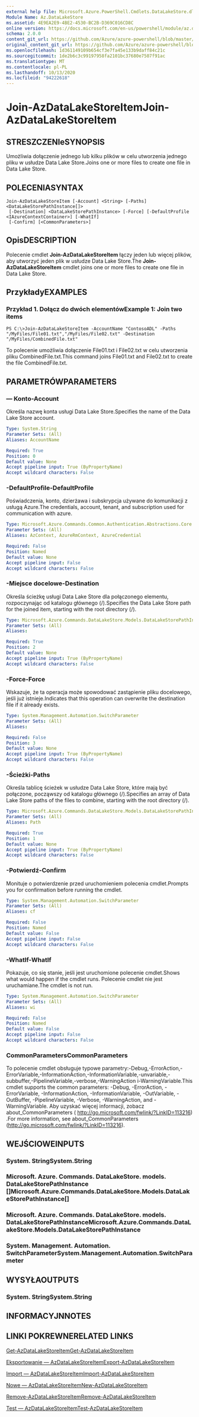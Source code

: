 ```yaml
---
external help file: Microsoft.Azure.PowerShell.Cmdlets.DataLakeStore.dll-Help.xml
Module Name: Az.DataLakeStore
ms.assetid: 4E9EA2E9-4BE2-4530-BC2B-D369C016CD8C
online version: https://docs.microsoft.com/en-us/powershell/module/az.datalakestore/join-azdatalakestoreitem
schema: 2.0.0
content_git_url: https://github.com/Azure/azure-powershell/blob/master/src/DataLakeStore/DataLakeStore/help/Join-AzDataLakeStoreItem.md
original_content_git_url: https://github.com/Azure/azure-powershell/blob/master/src/DataLakeStore/DataLakeStore/help/Join-AzDataLakeStoreItem.md
ms.openlocfilehash: 1d361149109b654cf3e7fa45e133b9daff84c21c
ms.sourcegitcommit: 1de2b6c3c99197958fa2101bc37680e7507f91ac
ms.translationtype: MT
ms.contentlocale: pl-PL
ms.lasthandoff: 10/13/2020
ms.locfileid: "94222618"
---
```

# <span data-ttu-id="4c0e3-101">Join-AzDataLakeStoreItem</span><span class="sxs-lookup"><span data-stu-id="4c0e3-101">Join-AzDataLakeStoreItem</span></span>

## <span data-ttu-id="4c0e3-102">STRESZCZENIe</span><span class="sxs-lookup"><span data-stu-id="4c0e3-102">SYNOPSIS</span></span>
<span data-ttu-id="4c0e3-103">Umożliwia dołączenie jednego lub kilku plików w celu utworzenia jednego pliku w usłudze Data Lake Store.</span><span class="sxs-lookup"><span data-stu-id="4c0e3-103">Joins one or more files to create one file in Data Lake Store.</span></span>

## <span data-ttu-id="4c0e3-104">POLECENIA</span><span class="sxs-lookup"><span data-stu-id="4c0e3-104">SYNTAX</span></span>

```
Join-AzDataLakeStoreItem [-Account] <String> [-Paths] <DataLakeStorePathInstance[]>
 [-Destination] <DataLakeStorePathInstance> [-Force] [-DefaultProfile <IAzureContextContainer>] [-WhatIf]
 [-Confirm] [<CommonParameters>]
```

## <span data-ttu-id="4c0e3-105">Opis</span><span class="sxs-lookup"><span data-stu-id="4c0e3-105">DESCRIPTION</span></span>
<span data-ttu-id="4c0e3-106">Polecenie cmdlet **Join-AzDataLakeStoreItem** łączy jeden lub więcej plików, aby utworzyć jeden plik w usłudze Data Lake Store.</span><span class="sxs-lookup"><span data-stu-id="4c0e3-106">The **Join-AzDataLakeStoreItem** cmdlet joins one or more files to create one file in Data Lake Store.</span></span>

## <span data-ttu-id="4c0e3-107">Przykłady</span><span class="sxs-lookup"><span data-stu-id="4c0e3-107">EXAMPLES</span></span>

### <span data-ttu-id="4c0e3-108">Przykład 1. Dołącz do dwóch elementów</span><span class="sxs-lookup"><span data-stu-id="4c0e3-108">Example 1: Join two items</span></span>
```
PS C:\>Join-AzDataLakeStoreItem -AccountName "ContosoADL" -Paths "/MyFiles/File01.txt","/MyFiles/File02.txt" -Destination "/MyFiles/CombinedFile.txt"
```

<span data-ttu-id="4c0e3-109">To polecenie umożliwia dołączenie File01.txt i File02.txt w celu utworzenia pliku CombinedFile.txt.</span><span class="sxs-lookup"><span data-stu-id="4c0e3-109">This command joins File01.txt and File02.txt to create the file CombinedFile.txt.</span></span>

## <span data-ttu-id="4c0e3-110">PARAMETRÓW</span><span class="sxs-lookup"><span data-stu-id="4c0e3-110">PARAMETERS</span></span>

### <span data-ttu-id="4c0e3-111">— Konto</span><span class="sxs-lookup"><span data-stu-id="4c0e3-111">-Account</span></span>
<span data-ttu-id="4c0e3-112">Określa nazwę konta usługi Data Lake Store.</span><span class="sxs-lookup"><span data-stu-id="4c0e3-112">Specifies the name of the Data Lake Store account.</span></span>

```yaml
Type: System.String
Parameter Sets: (All)
Aliases: AccountName

Required: True
Position: 0
Default value: None
Accept pipeline input: True (ByPropertyName)
Accept wildcard characters: False
```

### <span data-ttu-id="4c0e3-113">-DefaultProfile</span><span class="sxs-lookup"><span data-stu-id="4c0e3-113">-DefaultProfile</span></span>
<span data-ttu-id="4c0e3-114">Poświadczenia, konto, dzierżawa i subskrypcja używane do komunikacji z usługą Azure.</span><span class="sxs-lookup"><span data-stu-id="4c0e3-114">The credentials, account, tenant, and subscription used for communication with azure.</span></span>

```yaml
Type: Microsoft.Azure.Commands.Common.Authentication.Abstractions.Core.IAzureContextContainer
Parameter Sets: (All)
Aliases: AzContext, AzureRmContext, AzureCredential

Required: False
Position: Named
Default value: None
Accept pipeline input: False
Accept wildcard characters: False
```

### <span data-ttu-id="4c0e3-115">-Miejsce docelowe</span><span class="sxs-lookup"><span data-stu-id="4c0e3-115">-Destination</span></span>
<span data-ttu-id="4c0e3-116">Określa ścieżkę usługi Data Lake Store dla połączonego elementu, rozpoczynając od katalogu głównego (/).</span><span class="sxs-lookup"><span data-stu-id="4c0e3-116">Specifies the Data Lake Store path for the joined item, starting with the root directory (/).</span></span>

```yaml
Type: Microsoft.Azure.Commands.DataLakeStore.Models.DataLakeStorePathInstance
Parameter Sets: (All)
Aliases:

Required: True
Position: 2
Default value: None
Accept pipeline input: True (ByPropertyName)
Accept wildcard characters: False
```

### <span data-ttu-id="4c0e3-117">-Force</span><span class="sxs-lookup"><span data-stu-id="4c0e3-117">-Force</span></span>
<span data-ttu-id="4c0e3-118">Wskazuje, że ta operacja może spowodować zastąpienie pliku docelowego, jeśli już istnieje.</span><span class="sxs-lookup"><span data-stu-id="4c0e3-118">Indicates that this operation can overwrite the destination file if it already exists.</span></span>

```yaml
Type: System.Management.Automation.SwitchParameter
Parameter Sets: (All)
Aliases:

Required: False
Position: 3
Default value: None
Accept pipeline input: True (ByPropertyName)
Accept wildcard characters: False
```

### <span data-ttu-id="4c0e3-119">-Ścieżki</span><span class="sxs-lookup"><span data-stu-id="4c0e3-119">-Paths</span></span>
<span data-ttu-id="4c0e3-120">Określa tablicę ścieżek w usłudze Data Lake Store, które mają być połączone, począwszy od katalogu głównego (/).</span><span class="sxs-lookup"><span data-stu-id="4c0e3-120">Specifies an array of Data Lake Store paths of the files to combine, starting with the root directory (/).</span></span>

```yaml
Type: Microsoft.Azure.Commands.DataLakeStore.Models.DataLakeStorePathInstance[]
Parameter Sets: (All)
Aliases: Path

Required: True
Position: 1
Default value: None
Accept pipeline input: True (ByPropertyName)
Accept wildcard characters: False
```

### <span data-ttu-id="4c0e3-121">-Potwierdź</span><span class="sxs-lookup"><span data-stu-id="4c0e3-121">-Confirm</span></span>
<span data-ttu-id="4c0e3-122">Monituje o potwierdzenie przed uruchomieniem polecenia cmdlet.</span><span class="sxs-lookup"><span data-stu-id="4c0e3-122">Prompts you for confirmation before running the cmdlet.</span></span>

```yaml
Type: System.Management.Automation.SwitchParameter
Parameter Sets: (All)
Aliases: cf

Required: False
Position: Named
Default value: False
Accept pipeline input: False
Accept wildcard characters: False
```

### <span data-ttu-id="4c0e3-123">-WhatIf</span><span class="sxs-lookup"><span data-stu-id="4c0e3-123">-WhatIf</span></span>
<span data-ttu-id="4c0e3-124">Pokazuje, co się stanie, jeśli jest uruchomione polecenie cmdlet.</span><span class="sxs-lookup"><span data-stu-id="4c0e3-124">Shows what would happen if the cmdlet runs.</span></span>
<span data-ttu-id="4c0e3-125">Polecenie cmdlet nie jest uruchamiane.</span><span class="sxs-lookup"><span data-stu-id="4c0e3-125">The cmdlet is not run.</span></span>

```yaml
Type: System.Management.Automation.SwitchParameter
Parameter Sets: (All)
Aliases: wi

Required: False
Position: Named
Default value: False
Accept pipeline input: False
Accept wildcard characters: False
```

### <span data-ttu-id="4c0e3-126">CommonParameters</span><span class="sxs-lookup"><span data-stu-id="4c0e3-126">CommonParameters</span></span>
<span data-ttu-id="4c0e3-127">To polecenie cmdlet obsługuje typowe parametry:-Debug,-ErrorAction,-ErrorVariable,-InformationAction,-InformationVariable,-unvariable,-subbuffer,-PipelineVariable,-verbose,-WarningAction i-WarningVariable.</span><span class="sxs-lookup"><span data-stu-id="4c0e3-127">This cmdlet supports the common parameters: -Debug, -ErrorAction, -ErrorVariable, -InformationAction, -InformationVariable, -OutVariable, -OutBuffer, -PipelineVariable, -Verbose, -WarningAction, and -WarningVariable.</span></span> <span data-ttu-id="4c0e3-128">Aby uzyskać więcej informacji, zobacz about_CommonParameters ( http://go.microsoft.com/fwlink/?LinkID=113216) .</span><span class="sxs-lookup"><span data-stu-id="4c0e3-128">For more information, see about_CommonParameters (http://go.microsoft.com/fwlink/?LinkID=113216).</span></span>

## <span data-ttu-id="4c0e3-129">WEJŚCIOWE</span><span class="sxs-lookup"><span data-stu-id="4c0e3-129">INPUTS</span></span>

### <span data-ttu-id="4c0e3-130">System. String</span><span class="sxs-lookup"><span data-stu-id="4c0e3-130">System.String</span></span>

### <span data-ttu-id="4c0e3-131">Microsoft. Azure. Commands. DataLakeStore. models. DataLakeStorePathInstance []</span><span class="sxs-lookup"><span data-stu-id="4c0e3-131">Microsoft.Azure.Commands.DataLakeStore.Models.DataLakeStorePathInstance[]</span></span>

### <span data-ttu-id="4c0e3-132">Microsoft. Azure. Commands. DataLakeStore. models. DataLakeStorePathInstance</span><span class="sxs-lookup"><span data-stu-id="4c0e3-132">Microsoft.Azure.Commands.DataLakeStore.Models.DataLakeStorePathInstance</span></span>

### <span data-ttu-id="4c0e3-133">System. Management. Automation. SwitchParameter</span><span class="sxs-lookup"><span data-stu-id="4c0e3-133">System.Management.Automation.SwitchParameter</span></span>

## <span data-ttu-id="4c0e3-134">WYSYŁA</span><span class="sxs-lookup"><span data-stu-id="4c0e3-134">OUTPUTS</span></span>

### <span data-ttu-id="4c0e3-135">System. String</span><span class="sxs-lookup"><span data-stu-id="4c0e3-135">System.String</span></span>

## <span data-ttu-id="4c0e3-136">INFORMACYJN</span><span class="sxs-lookup"><span data-stu-id="4c0e3-136">NOTES</span></span>

## <span data-ttu-id="4c0e3-137">LINKI POKREWNE</span><span class="sxs-lookup"><span data-stu-id="4c0e3-137">RELATED LINKS</span></span>

[<span data-ttu-id="4c0e3-138">Get-AzDataLakeStoreItem</span><span class="sxs-lookup"><span data-stu-id="4c0e3-138">Get-AzDataLakeStoreItem</span></span>](./Get-AzDataLakeStoreItem.md)

[<span data-ttu-id="4c0e3-139">Eksportowanie — AzDataLakeStoreItem</span><span class="sxs-lookup"><span data-stu-id="4c0e3-139">Export-AzDataLakeStoreItem</span></span>](./Export-AzDataLakeStoreItem.md)

[<span data-ttu-id="4c0e3-140">Import — AzDataLakeStoreItem</span><span class="sxs-lookup"><span data-stu-id="4c0e3-140">Import-AzDataLakeStoreItem</span></span>](./Import-AzDataLakeStoreItem.md)

[<span data-ttu-id="4c0e3-141">Nowe — AzDataLakeStoreItem</span><span class="sxs-lookup"><span data-stu-id="4c0e3-141">New-AzDataLakeStoreItem</span></span>](./New-AzDataLakeStoreItem.md)

[<span data-ttu-id="4c0e3-142">Remove-AzDataLakeStoreItem</span><span class="sxs-lookup"><span data-stu-id="4c0e3-142">Remove-AzDataLakeStoreItem</span></span>](./Remove-AzDataLakeStoreItem.md)

[<span data-ttu-id="4c0e3-143">Test — AzDataLakeStoreItem</span><span class="sxs-lookup"><span data-stu-id="4c0e3-143">Test-AzDataLakeStoreItem</span></span>](./Test-AzDataLakeStoreItem.md)


